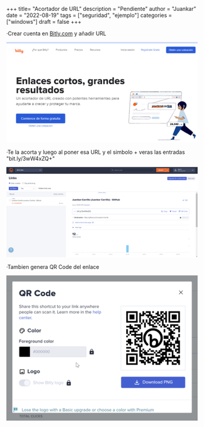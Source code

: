 +++
title= "Acortador de URL"
description = "Pendiente"
author = "Juankar"
date = "2022-08-19"
tags = ["seguridad", "ejemplo"]
categories = ["windows"]
draft = false
+++

·Crear cuenta en [Bitly.com](https://bitly.com/) y añadir URL

![No funciona](/images/Acortador_Enlaces/bitly.png)

·Te la acorta y luego al poner esa URL y el simbolo + veras las entradas
    "bit.ly/3wW4xZQ+"

![No funciona](/images/Acortador_Enlaces/Bitly_page.png)

·Tambien genera QR Code del enlace

![No funciona](/images/Acortador_Enlaces/Bitly_QR.png)
